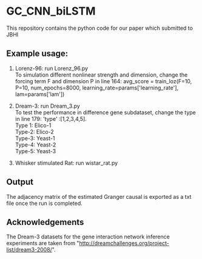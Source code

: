 # GC_CNN_biLSTM

This repository contains the python code for our paper which submitted to JBHI

## Example usage:
1. Lorenz-96: run Lorenz_96.py  
    To simulation different nonlinear strength and dimension, change the forcing term F and dimension P in line 164: avg_score = train_loz(F=10, P=10, num_epochs=8000, learning_rate=params['learning_rate'], lam=params['lam'])  

2. Dream-3: run Dream_3.py  
    To test the performance in difference gene subdataset, change the type in line 179: 'type' :[1,2,3,4,5].  
    Type 1: Elico-1  
    Type-2: Elico-2  
    Type-3: Yeast-1  
    Type-4: Yeast-2  
    Type-5: Yeast-3  

3. Whisker stimulated Rat: run wistar_rat.py


## Output
The adjacency matrix of the estimated Granger causal is exported as a txt file once the run is completed.

## Acknowledgements
The Dream-3 datasets for the gene interaction network inference experiments are taken from "http://dreamchallenges.org/project-list/dream3-2008/".  
